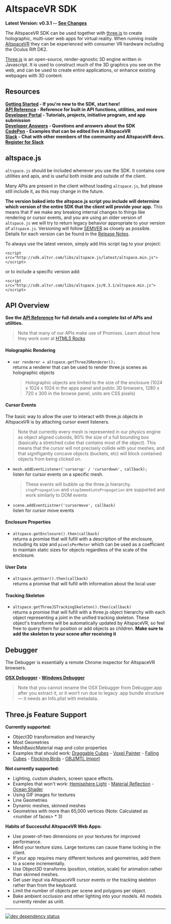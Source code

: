 # AltspaceVR SDK

**Latest Version: v0.3.1 -- [See Changes](https://github.com/AltspaceVR/AltspaceSDK/releases/tag/v0.3.1)**  

The AltspaceVR SDK can be used together with [three.js] to create holographic, multi-user web apps for virtual reality. When running inside [AltspaceVR](http://altvr.com/) they can be experienced with consumer VR hardware including the Oculus Rift DK2.  

[Three.js](http://threejs.org/) is an open-source, render-agnostic 3D engine written in Javascript. It is used to construct much of the 3D graphics you see on the web, and can be used to create entire applications, or enhance existing webpages with 3D content.

## Resources

**[Getting Started] - If you're new to the SDK, start here!**  
**[API Reference] - Reference for built in API functions, utilities, and more**  
**[Developer Portal] - Tutorials, projects, initiative program, and app submission**  
**[Developer Answers] - Questions and answers about the SDK**  
**[CodePen] - Examples that can be edited live in AltspaceVR**  
**[Slack] - Chat with other members of the community and AltspaceVR devs.  [Register for Slack](http://altspacevr-slackin.herokuapp.com)**  


## altspace.js

`altspace.js` should be included whenever you use the SDK. It contains core utilities and apis, and is useful both inside and outside of the client.  

Many APIs are present in the client without loading `altspace.js`, but please still include it, as this may change in the future.  

**The version baked into the altspace.js script you include will determine which version of the entire SDK that the client will provide your app.** This means that if we make any breaking internal changes to things like rendering or cursor events, and you are using an older version of `altspace.js` we will try to return legacy behavior appropriate to your version of `altspace.js`. Versioning will follow [SEMVER](http://semver.org/) as closely as possible. Details for each version can be found in the [Release Notes](https://github.com/AltspaceVR/AltspaceSDK/releases).

To always use the latest version, simply add this script tag to your project:

`<script src="http://sdk.altvr.com/libs/altspace.js/latest/altspace.min.js"></script>`

or to include a specific version add:

`<script src="http://sdk.altvr.com/libs/altspace.js/0.3.1/altspace.min.js"></script>`

## API Overview  

**See the [API Reference](http://altspacevr.github.io/AltspaceSDK/doc) for full details and a complete list of APIs and utilities.**  

> Note that many of our APIs make use of Promises. Learn about how they work over at [HTML5 Rocks](http://www.html5rocks.com/en/tutorials/es6/promises/)

#### Holographic Rendering

* `var renderer = altspace.getThreeJSRenderer();`  
 returns a renderer that can be used to render three.js scenes as holographic objects  

  > Holographic objects are limited to the size of the enclosure (1024 x 1024 x 1024 in the apps panel and public 3D browsers, 1280 x 720 x 300 in the browse panel, units are CSS pixels)

#### Cursor Events

The basic way to allow the user to interact with three.js objects in AltspaceVR is by attaching cursor event listeners. 

>Note that currently every mesh is represented in our physics engine as object aligned cuboids, 80% the size of a full bounding box (basically a stretched cube that contains most of the object). This means that the cursor will not precisely collide with your meshes, and that signifigantly concave objects (buckets, etc) will block contained objects from being clicked on.

* `mesh.addEventListener('cursorup' / 'cursordown', callback);`  
 listen for cursor events on a specific mesh.  

  >These events will bubble up the three.js hierarchy. `stopPropagation` and `stopImmediatePropagation` are supported and work similarly to DOM events
* `scene.addEventListner('cursormove', callback)`  
 listen for cursor move events

#### Enclosure Properties

* `altspace.getEnclosure().then(callback)`  
 returns a promise that will fufill with a description of the enclosure, including its size and `pixelsPerMeter` which can be used as a coefficient to maintain static sizes for objects regardless of the scale of the enclosure.  

#### User Data

* `altspace.getUser().then(callback)`  
 returns a promise that will fufill with information about the local user

#### Tracking Skeleton

* `altspace.getThreeJSTrackingSkeleton().then(callback)`  
 returns a promise that will fufill with a three.js object hierarchy with each object representing a joint in the unified tracking skeleton. These object's transforms will be automatically updated by AltspaceVR, so feel free to query them for position or add objects as children. **Make sure to add the skeleton to your scene after receiving it**

## Debugger

The Debugger is essentially a remote Chrome inspector for AltspaceVR browsers.  

**[OSX Debugger](http://sdk.altvr.com/debugger/DebuggerMacOSX.zip) - [Windows Debugger](http://sdk.altvr.com/debugger/DebuggerWindows.zip)**   
> Note that you cannot rename the OSX Debugger from Debugger.app after you extract it, or it won’t run due to legacy .app bundle structure — it needs an Info.plist with metadata.  

## Three.js Feature Support

**Currently supported:**
* Object3D transformation and hierarchy
* Most Geometries
* MeshBasicMaterial map and color properties
* Examples that should work: [Draggable Cubes] - [Voxel Painter] - [Falling Cubes] - [Flocking Birds] - [OBJ/MTL Import]

**Not currently supported:**
* Lighting, custom shaders, screen space effects.
* Examples that won't work: [Hemisphere Light] - [Material Reflection] - [Ocean Shader]
* Using GIF images for textures
* Line Geometries
* Dynamic meshes, skinned meshes
* Geometries with more than 65,000 vertices (Note: Calculated as &lt;number of faces&gt; * 3)

**Habits of Successful AltspaceVR Web Apps:**
* Use power-of-two dimensions on your textures for improved performance.
* Mind your texture sizes. Large textures can cause frame locking in the client.
* If your app requires many different textures and geometries, add them to a scene incrementally.
* Use Object3D transforms (position, rotation, scale) for animation rather than skinned meshes.
* Get user input via AltspaceVR cursor events or the tracking skeleton rather than from the keyboard.
* Limit the number of objects per scene and polygons per object.
* Bake ambient occlusion and other lighting into your models. All models currently render as unlit.  

[three.js]: http://threejs.org/

[Wiki]: https://github.com/AltspaceVR/AltspaceSDK/wiki
[Developer Answers]: http://answers.altvr.com
[GitHub Issues]: https://github.com/AltspaceVR/AltspaceSDK/issues
[Developer Portal]: http://developer.altvr.com
[API Reference]: http://altspacevr.github.io/AltspaceSDK/doc/
[CodePen]: http://codepen.io/team/altspacevr/public/
[Getting Started]: https://developer.altvr.com/get-started/
[Slack]: https://altspacevrsdk.slack.com

[Tutorial Series]: https://developer.altvr.com/get-started/

[Flocking Birds]: http://threejs.org/examples/canvas_geometry_birds.html "Objects simulating the Boid flocking algorithm."
[Voxel Painter]: http://threejs.org/examples/#webgl_interactive_voxelpainter "Interactively add objects to the world."
[Draggable Cubes]: http://threejs.org/examples/#webgl_interactive_draggablecubes "Click-and-drag to move objects around."
[Falling Cubes]: http://chandlerprall.github.io/Physijs/examples/collisions.html "Gravity/collision simulation using Physijs plugin."
[OBJ/MTL Import]: http://threejs.org/examples/#webgl_loader_obj_mtl "Load objects from OBJ/MTL files from Blender."
[Hemisphere Light]: http://threejs.org/examples/#webgl_lights_hemisphere "Flying bird, with a dynamic shadow and toggleable lighting."
[Material Reflection]: http://threejs.org/examples/#webgl_materials_cars_camaro "Car with a reflective material that can change color."
[Point Cloud]: http://threejs.org/examples/#webgl_particles_dynamic "People made of particles that fall to the ground then reconstruct."
[Three.js Scene]: http://threejs.org/examples/#webgl_loader_scene "Scene with eclectic objects exported from Three.js then imported back."
[Ocean Shader]: http://threejs.org/examples/#webgl_shaders_ocean "Sphere submerging into an ocean rendered with a custom WebGL shader."

[Live Coding Tutorial]: https://www.youtube.com/watch?v=R47GvXmvmec
[AltspaceVR looking for SDK Collaborators]: https://www.youtube.com/watch?v=dk8i5or4PJI

---

[![dev dependency status](https://david-dm.org/AltspaceVR/AltspaceSDK/dev-status.svg)](https://david-dm.org/AltspaceVR/AltspaceSDK/#info=devDependencies)
